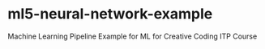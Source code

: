 # ml5-neural-network-example
Machine Learning Pipeline Example for ML for Creative Coding ITP Course

